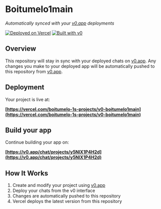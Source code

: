 # Boitumelo1main

*Automatically synced with your [v0.app](https://v0.app) deployments*

[![Deployed on Vercel](https://img.shields.io/badge/Deployed%20on-Vercel-black?style=for-the-badge&logo=vercel)](https://vercel.com/boitumelo-1s-projects/v0-boitumelo1main)
[![Built with v0](https://img.shields.io/badge/Built%20with-v0.app-black?style=for-the-badge)](https://v0.app/chat/projects/y5NlX1P4H2d)

## Overview

This repository will stay in sync with your deployed chats on [v0.app](https://v0.app).
Any changes you make to your deployed app will be automatically pushed to this repository from [v0.app](https://v0.app).

## Deployment

Your project is live at:

**[https://vercel.com/boitumelo-1s-projects/v0-boitumelo1main](https://vercel.com/boitumelo-1s-projects/v0-boitumelo1main)**

## Build your app

Continue building your app on:

**[https://v0.app/chat/projects/y5NlX1P4H2d](https://v0.app/chat/projects/y5NlX1P4H2d)**

## How It Works

1. Create and modify your project using [v0.app](https://v0.app)
2. Deploy your chats from the v0 interface
3. Changes are automatically pushed to this repository
4. Vercel deploys the latest version from this repository